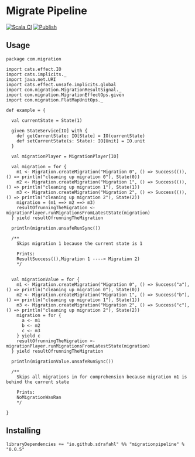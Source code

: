 # Migrate Pipeline

[![Scala CI](https://github.com/sdrafahl/migratepipeline/actions/workflows/scala.yml/badge.svg)](https://github.com/sdrafahl/migratepipeline/actions/workflows/scala.yml)
[![Publish](https://github.com/sdrafahl/migratepipeline/actions/workflows/release.yml/badge.svg)](https://github.com/sdrafahl/migratepipeline/actions/workflows/release.yml)

## Usage

```
package com.migration

import cats.effect.IO
import cats.implicits._
import java.net.URI
import cats.effect.unsafe.implicits.global
import com.migration.MigrationResultSignal._
import com.migration.MigrationEffectOps.given
import com.migration.FlatMapUnitOps._

def example = {

  val currentState = State(1)

  given StateService[IO] with {
    def getCurrentState: IO[State] = IO(currentState)
    def setCurrentState(s: State): IO[Unit] = IO.unit
  }

  val migrationPlayer = MigrationPlayer[IO]  

  val migration = for {
    m1 <- Migration.createMigration("Migration 0", () => Success(()), () => println("cleaning up migration 0"), State(0))
    m2 <- Migration.createMigration("Migration 1", () => Success(()), () => println("cleaning up migration 1"), State(1))
    m3 <- Migration.createMigration("Migration 2", () => Success(()), () => println("cleaning up migration 2"), State(2))
    migration = (m1 ==> m2 ==> m3)
    resultOfrunningTheMigration <- migrationPlayer.runMigrationsFromLatestState(migration)
  } yield resultOfrunningTheMigration

  println(migration.unsafeRunSync())

  /**    
    Skips migration 1 because the current state is 1

    Prints: 
    ResultSuccess((),Migration 1 ----> Migration 2)
    */


  val migrationValue = for {
    m1 <- Migration.createMigration("Migration 0", () => Success("a"), () => println("cleaning up migration 0"), State(0))
    m2 <- Migration.createMigration("Migration 1", () => Success("b"), () => println("cleaning up migration 1"), State(1))
    m3 <- Migration.createMigration("Migration 2", () => Success("c"), () => println("cleaning up migration 2"), State(2))
    migration = for {
      a <- m1
      b <- m2
      c <- m3
    } yield c
    resultOfrunningTheMigration <- migrationPlayer.runMigrationsFromLatestState(migration)
  } yield resultOfrunningTheMigration

  println(migrationValue.unsafeRunSync())

  /**    
    Skips all migrations in for comprehension because migration m1 is behind the current state

    Prints: 
    NoMigrationWasRan
    */
  
}

```

## Installing

```
libraryDependencies += "io.github.sdrafahl" %% "migrationpipeline" % "0.0.5"
```
